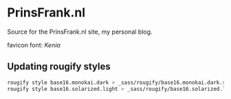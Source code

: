 # PrinsFrank.nl
Source for the PrinsFrank.nl site, my personal blog.

favicon font: *Kenia*

## Updating rougify styles

```bash
rougify style base16.monokai.dark > _sass/rougify/base16.monokai.dark.scss
rougify style base16.solarized.light > _sass/rougify/base16.solarized.light.scss
```
